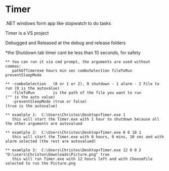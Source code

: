 # Timer
.NET windows form app like stopwatch to do tasks

Timer is a VS project

Debugged and Released at the debug and release folders

*the Shutdown tab timer cant be less than 10 seconds, for safety

```
** You can run it via cmd prompt, the arguments are used without commas:
   pathOfTimerexe hours min sec comboSelection fileToRun preventSleepMode

** -comboSelection   (0 or 1 or 2), 0 shutdown - 1 alarm - 2 File to run (0 is the autovalue)
   -fileToRun        is the path of the file you want to run             ("" is the auto value)
   -preventSleepMode (true or false)                                     (true is the autovalue)
   
** examlple 1:  C:\Users\Christos\Desktop>Timer.exe 1
   this will start the Timer.exe with 1 hour to shutdown because all the other arguments are autovalued
   
** examlple 2:  C:\Users\Christos\Desktop>Timer.exe 0 0 10 1
   this will start the Timer.exe with 0 hours, 0 mins, 10 sec and with alarm selected (the rest are autovalued)
   
** examlple 3:  C:\Users\Christos\Desktop>Timer.exe 12 0 0 2 "D:\users\Christos\Downloads\Picture.png" true
   this will run Timer.exe with 12 hours left and with ChooseFile selected to run the Picture.png
